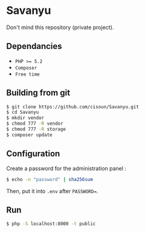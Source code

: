 # Savanyu

Don't mind this repository (private project).

## Dependancies
 
- `PHP >= 5.2`
- `Composer`
- `Free time`

## Building from git

```bash
$ git clone https://github.com/cisoun/Savanyu.git
$ cd Savanyu
$ mkdir vendor
$ chmod 777 -R vendor
$ chmod 777 -R storage
$ composer update
```

## Configuration

Create a password for the administration panel :
```bash
$ echo -n "password" | sha256sum
```

Then, put it into `.env` after `PASSWORD=`.

## Run

```bash
$ php -S localhost:8000 -t public
```
